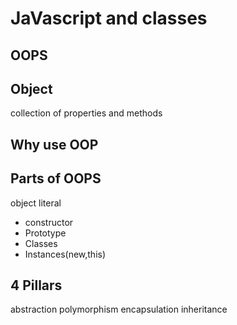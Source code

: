 # JaVascript and classes

## OOPS 

## Object 
collection of properties and methods

## Why use OOP

## Parts of OOPS

object literal

- constructor
- Prototype
- Classes
- Instances(new,this)

## 4 Pillars
abstraction
polymorphism
encapsulation
inheritance